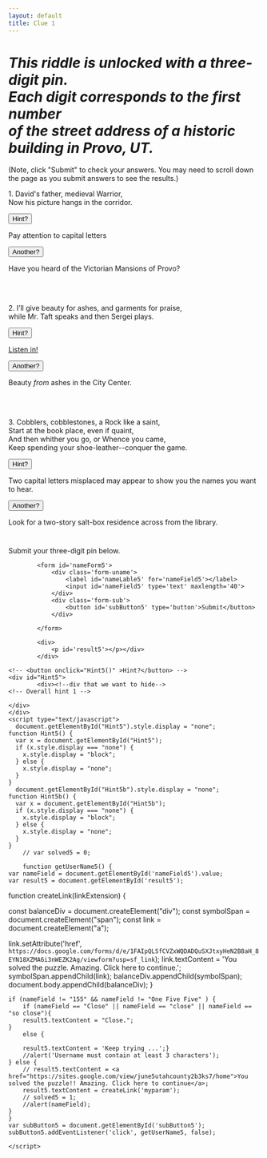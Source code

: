 ```yaml
---
layout: default
title: Clue 1
---
```

 
<h1><i>This riddle is unlocked with a three-digit pin.<br> Each digit corresponds to the first number<br> of the street address of a historic building in Provo, UT. </i></h1>

<p>(Note, click "Submit" to check your answers. You may need to scroll down the page as you submit answers to see the results.)</p>


<!-- FIRST CLUE START -->

 
<p>1. David's father, medieval Warrior,<br> 
Now his picture hangs in the corridor.
</p>


<div class='wrapper'>
<form id='nameForm1'>
<div class='form-uname'>
    <label id='nameLable1' for='nameField1'></label>
    <!-- <input id='nameField1' type='text' maxlength='15'></input> -->
</div>
<div class='form-sub'>
    <!-- <button id='subButton1' type='button'>Submit</button> -->
</div>
</form>

<div>
    <p id='result1'></p></div>
</div>


<script type="text/javascript">
	var solved1 = 0;
	function getUserName1() {
		var nameField = document.getElementById('nameField1').value;
		var result1 = document.getElementById('result1');

		if (nameField != "1" && nameField != "One" ) {
		    result1.textContent = 'Keep trying ...';
		    //alert('Username must contain at least 1 characters');
		} else {
		    result1.textContent = 'Correct!' + "";
		    solved1 = 1;
		    //alert(nameField);
		}
		}
		var subButton1 = document.getElementById('subButton1');
		subButton1.addEventListener('click', getUserName1, false); 

</script>

<p>
<button onclick="Hint1()" >Hint?</button>
<div id="Hint1"><div>
		<p>Pay attention to capital letters </p>

<button onclick="Hint1b()" >Another?</button>
<div id="Hint1b"><div>
		Have you heard of the Victorian Mansions of Provo?
</div>
</div>


<script type="text/javascript">
  document.getElementById("Hint1").style.display = "none";
</script>

<script>
function Hint1() {
  var x = document.getElementById("Hint1");
  if (x.style.display === "none") {
    x.style.display = "block";
  } else {
    x.style.display = "none";
  }
}
  document.getElementById("Hint1b").style.display = "none";
	function Hint1b() {
	  var x = document.getElementById("Hint1b");
	  if (x.style.display === "none") {
	    x.style.display = "block";
	  } else {
	    x.style.display = "none";
	  }
	}
</script>


</div>
</div>


<!-- FIRST CLUE END -->




<!-- SECOND CLUE START -->
<p></p><br><br>
<p>2. I’ll give beauty for ashes, and garments for praise,<br>
while Mr. Taft speaks and then Sergei plays. 
</p>



<div class='wrapper'>
<form id='nameForm2'>
<div class='form-uname'>
    <label id='nameLable2' for='nameField2'></label>
    <!-- <input id='nameField2' type='text' maxlength='40'></input> -->
</div>
<div class='form-sub'>
    <!-- <button id='subButton2' type='button'>Submit</button> -->
</div>
</form>

<div>
    <p id='result2'></p></div>
</div>




<script type="text/javascript">
	var solved2 = 0;
	function getUserName2() {
		var nameField = document.getElementById('nameField2').value;
		var result2 = document.getElementById('result2');

		if (nameField != "5" && nameField != "Five" ) {
		    result2.textContent = 'Keep trying ...';
		    //alert('Username must contain at least 2 characters');
		} else {
		    result2.textContent = 'Correct!' + "";
		    solved2 = 1;
		    //alert(nameField);
		}
		}
	var subButton2 = document.getElementById('subButton2');
	subButton2.addEventListener('click', getUserName2, false); 
</script>




<button onclick="Hint2()" >Hint?</button>
<p></p>
<div id="Hint2">
		<div><!--div that we want to hide-->
<a href="https://youtu.be/bUpeGr55ad0">Listen in!</a><br>

<button onclick="Hint2b()" >Another?</button>
<p></p>
<div id="Hint2b">
		<div><!--div that we want to hide-->
Beauty <i>from</i> ashes in the City Center. <p></p>

</div>
</div>

<script type="text/javascript">
    document.getElementById("Hint2").style.display = "none";
	function Hint2() {
	  var x = document.getElementById("Hint2");
	  if (x.style.display === "none") {
	    x.style.display = "block";
	  } else {
	    x.style.display = "none";
	  }
	}
	document.getElementById("Hint2b").style.display = "none";

function Hint2b() {
  var x = document.getElementById("Hint2b");
  if (x.style.display === "none") {
    x.style.display = "block";
  } else {
    x.style.display = "none";
  }
}
</script>


</div>
</div>
<!-- SECOND CLUE END -->

<!-- THIRD CLUE START -->


<p></p><br><br>
<p>
3. Cobblers, cobblestones, a Rock like a saint,<br>
Start at the book place, even if quaint,<br>
And then whither you go, or Whence you came,<br>
Keep spending your shoe-leather--conquer the game.
</p>


<div class='wrapper'>
<form id='nameForm3'>
<div class='form-uname'>
    <label id='nameLable3' for='nameField3'></label>
    <!-- <input id='nameField3' type='text' maxlength='40'>
</div>
<div class='form-sub'>
    <!-- <button id='subButton3' type='button'>Submit</button> -->
</div>
</form>

<div>
    <p id='result3'></p></div>
</div>

<script type="text/javascript">
	var solved3 = 0;
	function getUserName3() {
	var nameField = document.getElementById('nameField3').value;
	var result3 = document.getElementById('result3');


	if (nameField != "5" && nameField != "Five" ) {
	    result3.textContent = 'Keep trying ...';
	    //alert('Username must contain at least 3 characters');
	} else {
	    result3.textContent = 'Correct!' + "";
	        solved3 = 1;

	    //alert(nameField);
	}
	}
var subButton3 = document.getElementById('subButton3');
subButton3.addEventListener('click', getUserName3, false); 
</script>


<button onclick="Hint3()" >Hint?</button>

<div id="Hint3">
		<div><!--div that we want to hide-->
Two capital letters misplaced may appear to show you the names you want to hear. <p></p>

<button onclick="Hint3b()" >Another?</button>

<div id="Hint3b">
		<div><!--div that we want to hide-->
Look for a two-story salt-box residence across from the library.
</div>
</div>



<script type="text/javascript">
	 document.getElementById("Hint3").style.display = "none";
	function Hint3() {
	  var x = document.getElementById("Hint3");
	  if (x.style.display === "none") {
	    x.style.display = "block";
	  } else {
	    x.style.display = "none";
	  }
	}

	document.getElementById("Hint3b").style.display = "none";

	function Hint3b() {
	  var x = document.getElementById("Hint3b");
	  if (x.style.display === "none") {
	    x.style.display = "block";
	  } else {
	    x.style.display = "none";
	  }
	}
</script>

</div>
</div>


<!-- THIRD CLUE END -->





<!-- START OVERALL ANSWER -->


<div> <h1 id='overallresult'></h1>


<div id="theAnswer">


Submit your three-digit pin below.
			<div class='wrapper'>
			

			<form id='nameForm5'>
				<div class='form-uname'>
				    <label id='nameLable5' for='nameField5'></label>
				    <input id='nameField5' type='text' maxlength='40'>
				</div>
				<div class='form-sub'>
				    <button id='subButton5' type='button'>Submit</button>
				</div>
				
			</form>

			<div>
			    <p id='result5'></p></div>
			</div>

</div> 

	<!-- <button onclick="Hint5()" >Hint?</button> -->
	<div id="Hint5">
			<div><!--div that we want to hide-->
	<!-- Overall hint 1 -->
<p></p>
<!-- <button onclick="Hint5b()" >Another?</button> -->
	<div id="Hint5b">
			<div><!--div that we want to hide-->
	<!-- Overall hint 2 -->

	</div>
	</div>
	<script type="text/javascript">
	  document.getElementById("Hint5").style.display = "none";
	function Hint5() {
	  var x = document.getElementById("Hint5");
	  if (x.style.display === "none") {
	    x.style.display = "block";
	  } else {
	    x.style.display = "none";
	  }
	}
	  document.getElementById("Hint5b").style.display = "none";
	function Hint5b() {
	  var x = document.getElementById("Hint5b");
	  if (x.style.display === "none") {
	    x.style.display = "block";
	  } else {
	    x.style.display = "none";
	  }
	}
		// var solved5 = 0;

		function getUserName5() {
	var nameField = document.getElementById('nameField5').value;
	var result5 = document.getElementById('result5');


function createLink(linkExtension) {

  const balanceDiv = document.createElement("div");
  const symbolSpan = document.createElement("span");
  const link = document.createElement("a");

  link.setAttribute('href', `https://docs.google.com/forms/d/e/1FAIpQLSfCVZxWQDADQuSXJtxyHeN2B8aH_8EYN18XZMA6i3nWEZK2Ag/viewform?usp=sf_link`);
  link.textContent = 'You solved the puzzle. Amazing. Click here to continue.';
  symbolSpan.appendChild(link);
  balanceDiv.appendChild(symbolSpan);
  document.body.appendChild(balanceDiv);
}



	if (nameField != "155" && nameField != "One Five Five" ) {
		if (nameField == "Close" || nameField == "close" || nameField == "so close"){
		result5.textContent = "Close.";
	}
		else {

	    result5.textContent = 'Keep trying ...';}
	    //alert('Username must contain at least 3 characters');
	} else {
	    // result5.textContent = <a href="https://sites.google.com/view/june5utahcounty2b3ks7/home">You solved the puzzle!! Amazing. Click here to continue</a>;
	    result5.textContent = createLink('myparam');
	    // solved5 = 1;
	    //alert(nameField);
	}
	}
	var subButton5 = document.getElementById('subButton5');
	subButton5.addEventListener('click', getUserName5, false); 

	</script>

</div>
</div>




<script type="text/javascript">

	// function demoDisplay() {
	  document.getElementById("theAnswer").style.display = "block";
	// }

		function getoverallsolution() {
			var overallresult = document.getElementById('overallresult');
			// solved1 = 1;
			// solved2 = 1;
			// solved3 = 1;
			// solved4 = 1;
	if (1 == 1) {
		overallresult.textContent =  "Enter your three-digit pin below.";
		   document.getElementById("theAnswer").style.display = "block";

	}

	}

	// subButton1.addEventListener('click', getoverallsolution, false); 
	// subButton2.addEventListener('click', getoverallsolution, false); 
	// subButton3.addEventListener('click', getoverallsolution, false); 
	// subButton4.addEventListener('click', getoverallsolution, false); 

</script>

<!-- END OVERALL ANSWER -->
